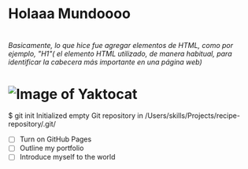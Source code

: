 # <h1> Holaaa Mundoooo</h1>
# <h6> Basicamente, lo que hice fue agregar elementos de HTML, como por ejemplo, "H1"( el elemento HTML utilizado, de manera habitual, para identificar la cabecera más importante en una página web)</h6>
# ![Image of Yaktocat](https://octodex.github.com/images/yaktocat.png)
$ git init
Initialized empty Git repository in /Users/skills/Projects/recipe-repository/.git/
- [ ] Turn on GitHub Pages
- [ ] Outline my portfolio
- [ ] Introduce myself to the world
